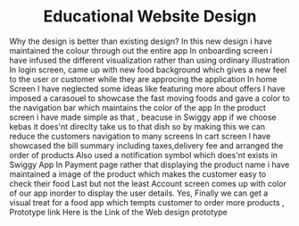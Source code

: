 <h1 align="center">  Educational Website Design </h1>

Why the design is better than existing design?
In this new design i have maintained the colour through out the entire app
In onboarding screen i have infused the different visualization rather than using ordinary illustration
In login screen, came up with new food background which gives a new feel to the user or customer while they are approcing the application
In home Screen I have neglected some ideas like featuring more about offers I have imposed a carasouel to showcase the fast moving foods and gave a color to the navigation bar which maintains the color of the app
In the product screen i have made simple as that , beacuse in Swiggy app if we choose kebas it does'nt direclty take us to that dish so by making this we can reduce the customers navigation to many screens
In cart screen I have showcased the bill summary including taxes,delivery fee and arranged the order of products
Also used a notification symbol which does'nt exists in Swiggy App
In Payment page rather that displaying the product name i have maintained a image of the product which makes the customer easy to check their food
Last but not the least Account screen comes up with color of our app inorder to display the user details.
Yes, Finally we can get a visual treat for a food app which tempts customer to order more products , Prototype link
Here is the Link of the Web design prototype
